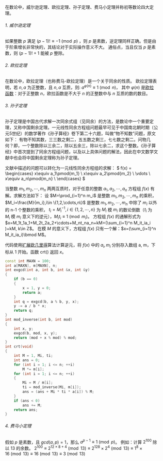 

在数论中，威尔逊定理、欧拉定理、孙子定理、费马小定理并称初等数论四大定理。

###### 1. 威尔逊定理
如果整数 $p$ 满足 $(p-1)!\equiv-1\pmod p$ ，则 $p$ 是素数，逆定理同样正确。但是由于阶乘增长非常快的，其结论对于实际操作意义不大。
通俗点，当且仅当 $p$ 是素数，则 $(p-1)!+1$ 能被 $p$ 整除。

###### 2. 欧拉定理
在数论中，欧拉定理（也称费马-欧拉定理）是一个关于同余的性质。
欧拉定理表明，若 $n,a$ 为正整数，且 $n,a$ 互质，则:
$a^{\varphi(n)}\equiv 1\pmod n$，
其中 $\varphi(n)$ 是[欧拉函数](https://gukaifeng.me/2018/10/03/%E6%AC%A7%E6%8B%89%E5%87%BD%E6%95%B0/)：对于正整数 $n$，欧拉函数是不大于 $n$ 的正整数中与 $n$ 互质的数的数目。 <!--more-->


###### 3. 孙子定理
孙子定理是中国古代求解一次同余式组（见同余）的方法，是数论中一个重要定理，又称中国剩余定理。一元线性同余方程组问题最早可见于中国南北朝时期（公元5世纪）的数学著作《孙子算经》卷下第二十六题，叫做“物不知数”问题，原文如下：
有物不知其数，三三数之剩二，五五数之剩三，七七数之剩二。问物几何？即，一个整数除以三余二，除以五余三，除以七余二，求这个整数。《孙子算经》中首次提到了同余方程组问题，以及以上具体问题的解法，因此在中文数学文献中也会将中国剩余定理称为孙子定理。

文献中描述的问题可以转化为一元线性同余方程组的求解：
$
f(x) = 
\begin{cases}
x\equiv a_1\pmod{m_1} \\
x\equiv a_2\pmod{m_2} \\
\vdots \\
x\equiv a_n\pmod{m_n} \\
\end{cases}
$

当整数 $m_1,m_2,\cdots,m_n$ 两两互质时，对于任意的整数 $a_1,a_2,\cdots,a_n$ 方程组 $f(x)$ 有解。求解方法如下：
设 $M=\prod_{i=1}^n m_i$ 是整数 $m_1,m_2,\cdots,m_n$ 的乘积，
$M_i=\frac{M}{m_i},i\in \{1,2,\cdots,n\}$ 是整数 $m_1,m_2,\cdots,m_n$ 中除了 $m_i$ 以外的 n-1 个整数的乘积，
$t_i=M_i^{-1},i\in\{1,2,\cdots,n\}$ 为 $M_i$ 模 $m_i$ 的数论倒数（$t_i$ 为 $M_i$ 模 $m_i$ 意义下的逆元），$M_it_i\equiv1\pmod {m_i}$。
方程组 $f(x)$ 的通解形式为 $x=M_1t_1a_1+M_2t_2a_2+\cdots+M_nt_na_n+kM=(\sum_{i=1}^n M_it_ia_i )+kM, k\in Z$。
在模 $M$ 的意义下，方程组 $f(x)$ 只有一个解：$x=(\sum_{i=1}^n M_it_ia_i)\bmod M$。

代码使用[扩展欧几里得](https://gukaifeng.me/2018/08/31/%E6%89%A9%E5%B1%95%E6%AC%A7%E5%87%A0%E9%87%8C%E5%BE%B7/)算法计算逆元，将 $f(x)$ 中的 $a_i,m_i$ 分别存入数组 a, m，下标从 1 开始。函数 crt() 返回 $x$。
```cpp
const int MAXN = 100;
int a[MAXN], m[MAXN], n;
int exgcd(int a, int b, int &x, int &y)
{
    if (b == 0)
    {
        x = 1, y = 0;
        return a;
    }
    int q = exgcd(b, a % b, y, x);
    y -= a / b * x;
    return q;
}
int mod_inverse(int b, int mod)
{
    int x, y;
    exgcd(b, mod, x, y);
    return (mod + x % mod) % mod;
}
int crt(void)
{
    int M = 1, Mi, ti;
    int ans = 0;
    for (int i = 1; i <= n; ++i)
        M *= m[i];
    for (int i = 1; i <= n; ++i)
    {
        Mi = M / m[i];
        ti = mod_inverse(Mi, m[i]);
        ans = (ans + Mi * ti * a[i]) % M;
    }
    if (ans < 0)
        ans += M;
    return ans;
}
```

###### 4. 费马小定理
假如 $p$ 是素数，且 $gcd(a,p)=1$，那么 $a^{p-1}\equiv1\pmod p$。
例如：计算 $2^{100}$ 除以 $13$ 的余数。
$2^{100}\equiv 2^{12\times 8+4}\pmod {13}\equiv {2^{12}}^8\times 2^4\pmod {13}\equiv 1^8\times 16\pmod {13}\equiv 16\pmod {13}\equiv 3\pmod {13}$